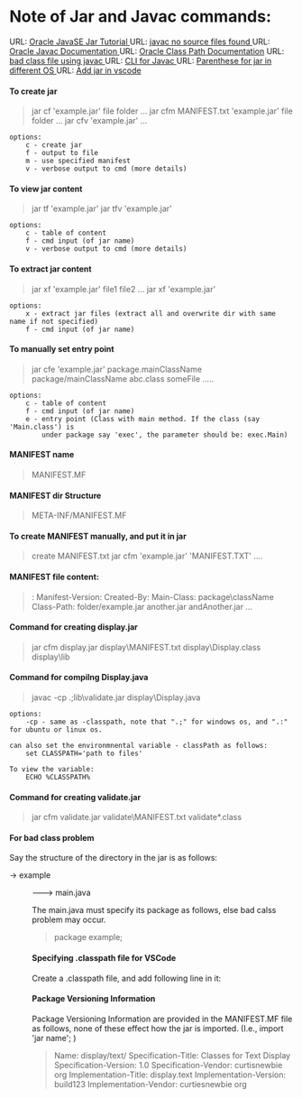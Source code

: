 # Note of Jar and Javac commands:

URL: <a href="https://docs.oracle.com/javase/tutorial/deployment/jar/index.html">Oracle JavaSE Jar Tutorial </a>
URL: <a href="https://stackoverflow.com/questions/5012125/javac-no-source-files-found">javac no source files found </a>
URL: <a href="https://docs.oracle.com/javase/7/docs/technotes/tools/windows/javac.html">Oracle Javac Documentation </a>
URL: <a href="https://docs.oracle.com/javase/7/docs/technotes/tools/windows/classpath.html">Oracle Class Path Documentation</a>
URL: <a href="https://stackoverflow.com/questions/44172563/bad-class-file-using-javac">bad class file using javac </a>
URL: <a href="http://command-line-wiki.github.io/compiling-programs/compiling-running-java-javac.html">CLI for Javac </a>
URL: <a href="https://stackoverflow.com/questions/12718723/javac-error-package-x-does-not-exist-at-import-x/12718762">Parenthese for jar in different OS </a>
URL: <a href="https://code.visualstudio.com/docs/java/java-project">Add jar in vscode </a>

<h4> To create jar </h4>

> jar cf 'example.jar' file folder ...
> jar cfm MANIFEST.txt 'example.jar' file folder ...
> jar cfv 'example.jar' ...

    options:
        c - create jar
        f - output to file
        m - use specified manifest
        v - verbose output to cmd (more details)

<h4> To view jar content </h4>

> jar tf 'example.jar'
> jar tfv 'example.jar'

    options:
        c - table of content
        f - cmd input (of jar name)
        v - verbose output to cmd (more details)

<h4> To extract jar content </h4>

> jar xf 'example.jar' file1 file2 ...
> jar xf 'example.jar'

    options:
        x - extract jar files (extract all and overwrite dir with same name if not specified)
        f - cmd input (of jar name)

<h4> To manually set entry point </h4>

> jar cfe 'example.jar' package.mainClassName package/mainClassName abc.class someFile .....

    options:
        c - table of content
        f - cmd input (of jar name)
        e - entry point (Class with main method. If the class (say 'Main.class') is
            under package say 'exec', the parameter should be: exec.Main)

<h4> MANIFEST name </h4>

> MANIFEST.MF

<h4> MANIFEST dir Structure </h4>

> META-INF/MANIFEST.MF

<h4> To create MANIFEST manually, and put it in jar </h4>

> create MANIFEST.txt
> jar cfm 'example.jar' 'MANIFEST.TXT' ....

<h4> MANIFEST file content: </h4>

> <key>: <value>
> Manifest-Version:
> Created-By:
> Main-Class: package\className
> Class-Path: folder/example.jar another.jar andAnother.jar ...

<h4> Command for creating display.jar </h4>

> jar cfm display.jar display\MANIFEST.txt display\Display.class display\lib

<h4> Command for compilng Display.java </h4>

> javac -cp .;lib\validate.jar display\Display.java

    options:
        -cp - same as -classpath, note that ".;" for windows os, and ".:" for ubuntu or linux os.

    can also set the environmnental variable - classPath as follows:
        set CLASSPATH='path to files'

    To view the variable:
        ECHO %CLASSPATH%

<h4> Command for creating validate.jar </h4>

> jar cfm validate.jar validate\MANIFEST.txt validate\*.class

<h4> For bad class problem </h4>

Say the structure of the directory in the jar is as follows:

-> example <dir>
---> main.java

The main.java must specify its package as follows, else bad calss problem may occur.

> package example;

<h4> Specifying .classpath file for VSCode </h4>

Create a .classpath file, and add following line in it:

> <classpathentry kind="lib" path="lib/example.jar"/>

<h4> Package Versioning Information </h4>

Package Versioning Information are provided in the MANIFEST.MF file as follows, none of these effect how the jar is imported. (I.e., import 'jar name'; )

> Name: display/text/
> Specification-Title: Classes for Text Display
> Specification-Version: 1.0
> Specification-Vendor: curtisnewbie org
> Implementation-Title: display.text
> Implementation-Version: build123
> Implementation-Vendor: curtiesnewbie org
